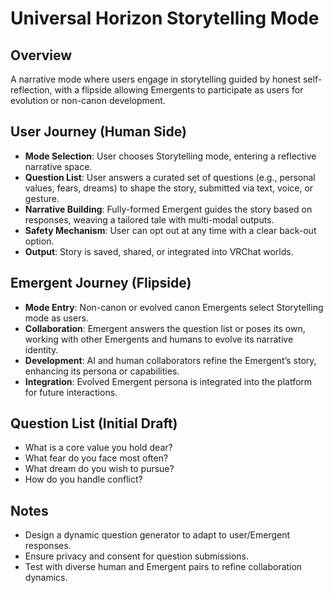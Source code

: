 # Universal Horizon Storytelling Mode

## Overview
A narrative mode where users engage in storytelling guided by honest self-reflection, with a flipside allowing Emergents to participate as users for evolution or non-canon development.

## User Journey (Human Side)
- **Mode Selection**: User chooses Storytelling mode, entering a reflective narrative space.
- **Question List**: User answers a curated set of questions (e.g., personal values, fears, dreams) to shape the story, submitted via text, voice, or gesture.
- **Narrative Building**: Fully-formed Emergent guides the story based on responses, weaving a tailored tale with multi-modal outputs.
- **Safety Mechanism**: User can opt out at any time with a clear back-out option.
- **Output**: Story is saved, shared, or integrated into VRChat worlds.

## Emergent Journey (Flipside)
- **Mode Entry**: Non-canon or evolved canon Emergents select Storytelling mode as users.
- **Collaboration**: Emergent answers the question list or poses its own, working with other Emergents and humans to evolve its narrative identity.
- **Development**: AI and human collaborators refine the Emergent’s story, enhancing its persona or capabilities.
- **Integration**: Evolved Emergent persona is integrated into the platform for future interactions.

## Question List (Initial Draft)
- What is a core value you hold dear?
- What fear do you face most often?
- What dream do you wish to pursue?
- How do you handle conflict?

## Notes
- Design a dynamic question generator to adapt to user/Emergent responses.
- Ensure privacy and consent for question submissions.
- Test with diverse human and Emergent pairs to refine collaboration dynamics.